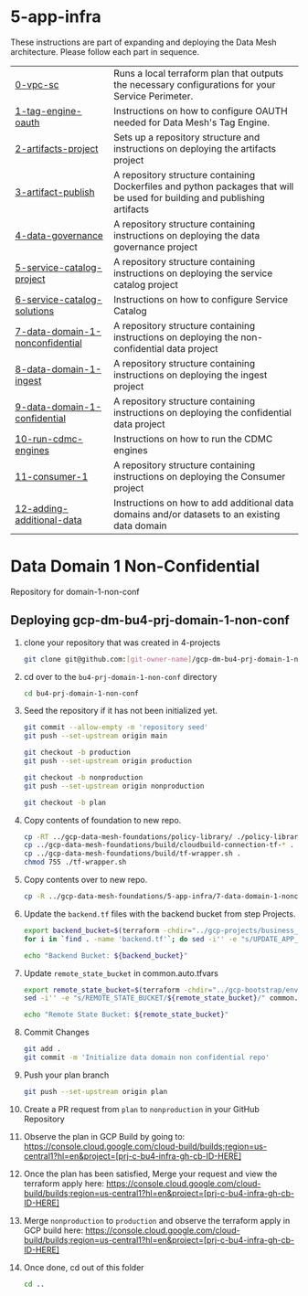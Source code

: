 # 5-app-infra

These instructions are part of expanding and deploying the Data Mesh architecture.  Please follow each part in sequence.

<table>
<tbody>
<tr>
<td><a href="../0-vpc-sc">0-vpc-sc</a></td>
<td>Runs a local terraform plan that outputs the necessary configurations for your Service Perimeter.</td>
</tr>
<tr>
<td><a href="../1-tag-engine-oauth">1-tag-engine-oauth</a></td>
<td>Instructions on how to configure OAUTH needed for Data Mesh's Tag Engine.</td>
</tr>
<tr>
<td><a href="../2-artifacts-project">2-artifacts-project</a></td>
<td>Sets up a repository structure and instructions on deploying the artifacts project</td>
</tr>
<tr>
<td><a href="../3-artifact-publish">3-artifact-publish</a></td>
<td>A repository structure containing Dockerfiles and python packages that will be used for building and publishing artifacts</td>
</tr>
<tr>
<td><a href="../4-data-governance">4-data-governance</a></td>
<td>A repository structure containing instructions on deploying the data governance project</td>
</tr>
<tr>
<td><a href="../5-service-catalog-project">5-service-catalog-project</a></td>
<td>A repository structure containing instructions on deploying the service catalog project</td>
</tr>
<tr>
<td><a href="../6-service-catalog-solutions">6-service-catalog-solutions</a></td>
<td>Instructions on how to configure Service Catalog</td>
</tr>
<tr>
<td><a href="../7-data-domain-1-nonconfidential">7-data-domain-1-nonconfidential</a></td>
<td>A repository structure containing instructions on deploying the non-confidential data project</td>
</tr>
<tr>
<td><a href="../8-data-domain-1-ingest">8-data-domain-1-ingest</a></td>
<td>A repository structure containing instructions on deploying the ingest project</td>
</tr>
<tr>
<td><a href="../9-data-domain-1-confidential">9-data-domain-1-confidential</a></td>
<td>A repository structure containing instructions on deploying the confidential data project</td>
</tr>
<tr>
<td><a href="../10-run-cdmc-engines">10-run-cdmc-engines</a></td>
<td>Instructions on how to run the CDMC engines</td>
</tr>
<tr>
<td><a href="../11-consumer-1">11-consumer-1</a></td>
<td>A repository structure containing instructions on deploying the Consumer project</td>
</tr>
<tr>
<td><a href="../12-adding-additional-data">12-adding-additional-data</a></td>
<td>Instructions on how to add additional data domains and/or datasets to an existing data domain</td>
</tr>
</tbody>
</table>


# Data Domain 1 Non-Confidential
Repository for domain-1-non-conf

## Deploying gcp-dm-bu4-prj-domain-1-non-conf

1. clone your repository that was created in 4-projects
   ```bash
   git clone git@github.com:[git-owner-name]/gcp-dm-bu4-prj-domain-1-non-conf.git bu4-prj-domain-1-non-conf
   ```

1. cd over to the `bu4-prj-domain-1-non-conf` directory
    ```bash
    cd bu4-prj-domain-1-non-conf
    ```
1. Seed the repository if it has not been initialized yet.

   ```bash
   git commit --allow-empty -m 'repository seed'
   git push --set-upstream origin main

   git checkout -b production
   git push --set-upstream origin production

   git checkout -b nonproduction
   git push --set-upstream origin nonproduction

   git checkout -b plan
   ```
1. Copy contents of foundation to new repo.

   ```bash
   cp -RT ../gcp-data-mesh-foundations/policy-library/ ./policy-library
   cp ../gcp-data-mesh-foundations/build/cloudbuild-connection-tf-* .
   cp ../gcp-data-mesh-foundations/build/tf-wrapper.sh .
   chmod 755 ./tf-wrapper.sh
   ```

1. Copy contents over to new repo.
   ```bash
   cp -R ../gcp-data-mesh-foundations/5-app-infra/7-data-domain-1-nonconfidential/* .
   ```

1. Update the `backend.tf` files with the backend bucket from step Projects.
    ```bash
    export backend_bucket=$(terraform -chdir="../gcp-projects/business_unit_4/shared" output  -json state_buckets | jq -r '."domain-1-non-conf"')
    for i in `find . -name 'backend.tf'`; do sed -i'' -e "s/UPDATE_APP_INFRA_BUCKET/${backend_bucket}/" $i; done

    echo "Backend Bucket: ${backend_bucket}"
    ```
1. Update `remote_state_bucket` in common.auto.tfvars
   ```bash
   export remote_state_bucket=$(terraform -chdir="../gcp-bootstrap/envs/shared" output -raw projects_gcs_bucket_tfstate)
   sed -i'' -e "s/REMOTE_STATE_BUCKET/${remote_state_bucket}/" common.auto.tfvars

   echo "Remote State Bucket: ${remote_state_bucket}"
   ```

1. Commit Changes
   ```bash
   git add .
   git commit -m 'Initialize data domain non confidential repo'
   ```

1. Push your plan branch
   ```bash
   git push --set-upstream origin plan
   ```

1. Create a PR request from `plan` to `nonproduction` in your GitHub Repository

1. Observe the plan in GCP Build by going to: https://console.cloud.google.com/cloud-build/builds;region=us-central1?hl=en&project=[prj-c-bu4-infra-gh-cb-ID-HERE]

1. Once the plan has been satisfied, Merge your request and view the terraform apply here: https://console.cloud.google.com/cloud-build/builds;region=us-central1?hl=en&project=[prj-c-bu4-infra-gh-cb-ID-HERE]

1. Merge `nonproduction` to `production` and observe the terraform apply in GCP build here: https://console.cloud.google.com/cloud-build/builds;region=us-central1?hl=en&project=[prj-c-bu4-infra-gh-cb-ID-HERE]

1. Once done, cd out of this folder
   ```bash
   cd ..
   ```